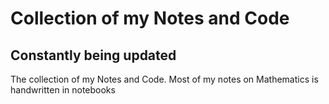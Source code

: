 # Collection of my Notes and Code

## <b>Constantly being updated</b>

The collection of my Notes and Code. Most of my notes on Mathematics is handwritten in notebooks
